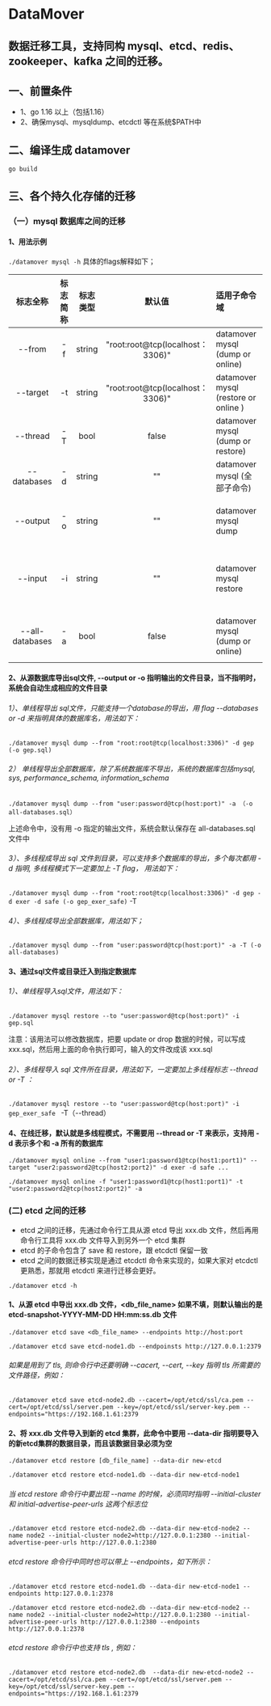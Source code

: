 # DataMover
## 数据迁移工具，支持同构 mysql、etcd、redis、zookeeper、kafka 之间的迁移。

## 一、前置条件
+ 1、go 1.16 以上（包括1.16） 
+ 2、确保mysql、mysqldump、etcdctl 等在系统$PATH中

## 二、编译生成 datamover
`go build`

## 三、各个持久化存储的迁移
### （一）mysql 数据库之间的迁移
#### 1、用法示例
`./datamover mysql -h`
具体的flags解释如下；

| 标志全称 | 标志简称 | 标志类型 | 默认值 | 适用子命令域 | 解释说明 |
| :---:  | :---:   | :---:  | :---: | :--- | :--- |
| --from | -f| string | "root:root@tcp(localhost：3306)" | datamover mysql (dump or online) | source database 连接串 |
| --target | -t | string | "root:root@tcp(localhost：3306)" | datamover mysql (restore or online )| target database 连接串 |
| --thread | -T | bool | false | datamover mysql (dump or restore) | 是否开启多线程模式| 
| --databases | -d | string | "" | datamover mysql (全部子命令) | mysql 数据库名称 | 
| --output | -o | string | "" | datamover mysql dump | 要输出的文件或目录, 可以省略 |
| --input | -i | string | "" | datamover mysql restore | 数据库恢复所需要的输入的文件或目录 |
| --all-databases | -a | bool | false | datamover mysql (dump or online) | mysql 全部的数据库，系统除外 |

#### 2、从源数据库导出sql文件, --output or -o 指明输出的文件目录，当不指明时，系统会自动生成相应的文件目录
###### 1）、单线程导出 sql文件，只能支持一个database的导出，用 flag --databases or -d 来指明具体的数据库名，用法如下： 
`./datamover mysql dump --from "root:root@tcp(localhost:3306)" -d gep (-o gep.sql)`
###### 2） 单线程导出全部数据库，除了系统数据库不导出，系统的数据库包括mysql, sys, performance_schema, information_schema
`./datamover mysql dump --from "user:password@tcp(host:port)" -a （-o all-databases.sql）`

上述命令中，没有用 -o 指定的输出文件，系统会默认保存在 all-databases.sql 文件中  
###### 3）、多线程成导出 sql 文件到目录，可以支持多个数据库的导出，多个每次都用 -d 指明, 多线程模式下一定要加上 -T flag， 用法如下：
`./datamover mysql dump --from "root:root@tcp(localhost:3306)" -d gep -d exer -d safe (-o gep_exer_safe)` -T
###### 4）、多线程成导出全部数据库，用法如下；
`./datamover mysql dump --from "user:password@tcp(host:port)" -a -T (-o all-databases)`

#### 3、通过sql文件或目录迁入到指定数据库
###### 1）、单线程导入sql文件，用法如下：
`./datamover mysql restore --to "user:password@tcp(host:port)" -i gep.sql`

注意：该用法可以修改数据库，把要 update or drop 数据的时候，可以写成 xxx.sql，然后用上面的命令执行即可，输入的文件改成该 xxx.sql
###### 2）、多线程导入 sql 文件所在目录，用法如下，一定要加上多线程标志 --thread or -T ：
`./datamover mysql restore --to "user:password@tcp(host:port)" -i gep_exer_safe ` -T（--thread）

#### 4、在线迁移，默认就是多线程模式，不需要用 --thread or -T 来表示，支持用 -d 表示多个和 -a 所有的数据库
`./datamover mysql online --from "user1:password1@tcp(host1:port1)" --target "user2:password2@tcp(host2:port2)" -d exer -d safe ...`

`./datamover mysql online -f "user1:password1@tcp(host1:port1)" -t "user2:password2@tcp(host2:port2)" -a  ` 

### (二) etcd 之间的迁移
+ etcd 之间的迁移，先通过命令行工具从源 etcd 导出 xxx.db 文件，然后再用命令行工具将 xxx.db 文件导入到另外一个 etcd 集群
+ etcd 的子命令包含了 save 和 restore，跟 etcdctl 保留一致
+ etcd 之间的数据迁移实现是通过 etcdctl 命令来实现的，如果大家对 etcdctl更熟悉，那就用 etcdctl 来进行迁移会更好。

`./datamover etcd -h`
#### 1、从源 etcd 中导出 xxx.db 文件，<db_file_name> 如果不填，则默认输出的是 etcd-snapshot-YYYY-MM-DD HH:mm:ss.db 文件
`./datamover etcd save <db_file_name> --endpoints http://host:port`

`./datamover etcd save etcd-node1.db --endpoinsts http://127.0.0.1:2379`

###### 如果是用到了 tls, 则命令行中还要明确 --cacert, --cert, --key 指明 tls 所需要的文件路径，例如：
`./datamover etcd save etcd-node2.db --cacert=/opt/etcd/ssl/ca.pem --cert=/opt/etcd/ssl/server.pem --key=/opt/etcd/ssl/server-key.pem --endpoints="https://192.168.1.61:2379`

#### 2、将 xxx.db 文件导入到新的 etcd 集群，此命令中要用 --data-dir 指明要导入的新etcd集群的数据目录，而且该数据目录必须为空
`./datamover etcd restore [db_file_name] --data-dir new-etcd`

`./datamover etcd restore etcd-node1.db --data-dir new-etcd-node1`

###### 当 etcd restore 命令行中要出现 --name 的时候，必须同时指明 --initial-cluster 和 initial-advertise-peer-urls 这两个标志位
`./datamover etcd restore etcd-node2.db --data-dir new-etcd-node2 --name node2 --initial-cluster node2=http://127.0.0.1:2380 --initial-advertise-peer-urls http://127.0.0.1:2380`

###### etcd restore 命令行中同时也可以带上 --endpoints，如下所示：
`./datamover etcd restore etcd-node1.db --data-dir new-etcd-node1 --endpoints http:127.0.0.1:2378`

`./datamover etcd restore etcd-node2.db --data-dir new-etcd-node2 --name node2 --initial-cluster node2=http://127.0.0.1:2380 --initial-advertise-peer-urls http://127.0.0.1:2380 --endpoints http://127.0.0.1:2378`

###### etcd restore 命令行中也支持 tls , 例如：
`./datamover etcd restore etcd-node2.db  --data-dir new-etcd-node2 --cacert=/opt/etcd/ssl/ca.pem --cert=/opt/etcd/ssl/server.pem --key=/opt/etcd/ssl/server-key.pem --endpoints="https://192.168.1.61:2379`
